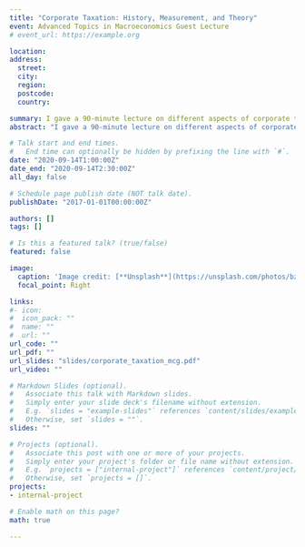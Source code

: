 ```yaml
---
title: "Corporate Taxation: History, Measurement, and Theory"
event: Advanced Topics in Macroeconomics Guest Lecture
# event_url: https://example.org

location: 
address:
  street: 
  city: 
  region: 
  postcode: 
  country: 

summary: I gave a 90-minute lecture on different aspects of corporate taxation to second-year economics PhD students in Professor Ellen McGrattan's Advanced Topics in Macroeconomics course. I covered aspects of US corporate tax history, the difficulties with measurement, and some intermediate economic theory about corporate taxation.
abstract: "I gave a 90-minute lecture on different aspects of corporate taxation to second-year economics PhD students in Professor Ellen McGrattan's Advanced Topics in Macroeconomics course. I covered aspects of US corporate tax history, the difficulties with measurement, and some intermediate economic theory about corporate taxation. In particular, I discussed different motivations for taxing corporate income, the ways in which tax rates and elasticities are measured and how different outcomes can result from those differences, and some theory about the user cost of capital, tax incidence, and RBC models."

# Talk start and end times.
#   End time can optionally be hidden by prefixing the line with `#`.
date: "2020-09-14T1:00:00Z"
date_end: "2020-09-14T2:30:00Z"
all_day: false

# Schedule page publish date (NOT talk date).
publishDate: "2017-01-01T00:00:00Z"

authors: []
tags: []

# Is this a featured talk? (true/false)
featured: false

image:
  caption: 'Image credit: [**Unsplash**](https://unsplash.com/photos/bzdhc5b3Bxs)'
  focal_point: Right

links:
#- icon: 
#  icon_pack: ""
#  name: ""
#  url: ""
url_code: ""
url_pdf: ""
url_slides: "slides/corporate_taxation_mcg.pdf"
url_video: ""

# Markdown Slides (optional).
#   Associate this talk with Markdown slides.
#   Simply enter your slide deck's filename without extension.
#   E.g. `slides = "example-slides"` references `content/slides/example-slides.md`.
#   Otherwise, set `slides = ""`.
slides: ""

# Projects (optional).
#   Associate this post with one or more of your projects.
#   Simply enter your project's folder or file name without extension.
#   E.g. `projects = ["internal-project"]` references `content/project/deep-learning/index.md`.
#   Otherwise, set `projects = []`.
projects:
- internal-project

# Enable math on this page?
math: true

---
```

